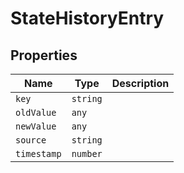# StateHistoryEntry

## Properties

| Name | Type | Description |
|------|------|-------------|
| `key` | `string` |  |
| `oldValue` | `any` |  |
| `newValue` | `any` |  |
| `source` | `string` |  |
| `timestamp` | `number` |  |

